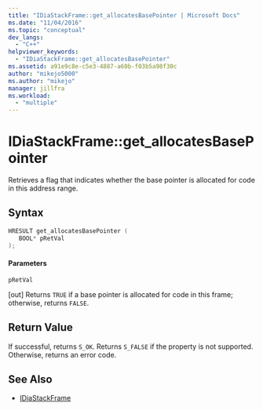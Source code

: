```yaml
---
title: "IDiaStackFrame::get_allocatesBasePointer | Microsoft Docs"
ms.date: "11/04/2016"
ms.topic: "conceptual"
dev_langs:
  - "C++"
helpviewer_keywords:
  - "IDiaStackFrame::get_allocatesBasePointer"
ms.assetid: a91e9c8e-c5e3-4887-a60b-f03b5a98f30c
author: "mikejo5000"
ms.author: "mikejo"
manager: jillfra
ms.workload:
  - "multiple"
---
```

# IDiaStackFrame::get_allocatesBasePointer
Retrieves a flag that indicates whether the base pointer is allocated for code in this address range.

## Syntax

```C++
HRESULT get_allocatesBasePointer ( 
   BOOL* pRetVal
);
```

#### Parameters
 `pRetVal`

[out] Returns `TRUE` if a base pointer is allocated for code in this frame; otherwise, returns `FALSE`.

## Return Value
 If successful, returns `S_OK`. Returns `S_FALSE` if the property is not supported. Otherwise, returns an error code.

## See Also
- [IDiaStackFrame](../../debugger/debug-interface-access/idiastackframe.md)